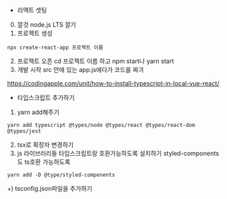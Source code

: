 * 리액트 셋팅

0. 깔것
node.js LTS 깔기
1. 프로젝트 생성
```
npx create-react-app 프로젝트 이름
```
2. 프로젝트 오픈
cd 프로젝트 이름 하고 npm start나 yarn start
3. 개발 시작
src 안에 있는 app.js에다가 코드를 짜긔

https://codingapple.com/unit/how-to-install-typescript-in-local-vue-react/

* 타입스크립트 추가하기
1) yarn add해주기
```
yarn add typescript @types/node @types/react @types/react-dom @types/jest
```
2) tsx로 확장자 변경하기
3) js 라이브러리들 타입스크립트랑 호환가능하도록 설치하기
styled-components도 ts호환 가능하도록
```
yarn add -D @type/styled-components
```
+) tsconfig.json파일을 추가하기
